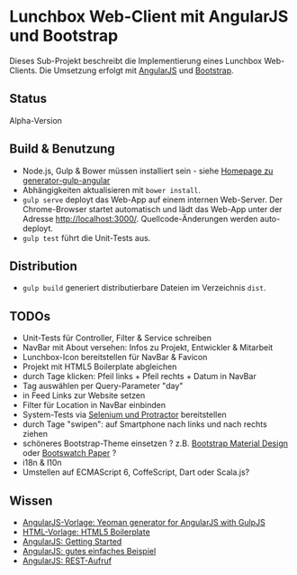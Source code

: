 Lunchbox Web-Client mit AngularJS und Bootstrap
===============================================

Dieses Sub-Projekt beschreibt die Implementierung eines Lunchbox Web-Clients. Die Umsetzung erfolgt mit [AngularJS](https://angularjs.org) und [Bootstrap](http://getbootstrap.com).



Status
------

Alpha-Version



Build & Benutzung
-----------------

* Node.js, Gulp & Bower müssen installiert sein - siehe [Homepage zu generator-gulp-angular](https://www.npmjs.com/package/generator-gulp-angular)
* Abhängigkeiten aktualisieren mit `bower install`.
* `gulp serve` deployt das Web-App auf einem internen Web-Server. Der Chrome-Browser startet automatisch und lädt das Web-App unter der Adresse [http://localhost:3000/](http://localhost:3000/). Quellcode-Änderungen werden auto-deployt.
* `gulp test` führt die Unit-Tests aus.



Distribution
------------

* `gulp build` generiert distributierbare Dateien im Verzeichnis `dist`.



TODOs
-----

* Unit-Tests für Controller, Filter & Service schreiben
* NavBar mit About versehen: Infos zu Projekt, Entwickler & Mitarbeit
* Lunchbox-Icon bereitstellen für NavBar & Favicon
* Projekt mit HTML5 Boilerplate abgleichen
* durch Tage klicken: Pfeil links + Pfeil rechts + Datum in NavBar
* Tag auswählen per Query-Parameter "day"
* in Feed Links zur Website setzen
* Filter für Location in NavBar einbinden
* System-Tests via [Selenium und Protractor](https://github.com/angular/protractor) bereitstellen
* durch Tage "swipen": auf Smartphone nach links und nach rechts ziehen
* schöneres Bootstrap-Theme einsetzen ? z.B. [Bootstrap Material Design](http://fezvrasta.github.io/bootstrap-material-design/) oder [Bootswatch Paper](https://bootswatch.com/paper/) ?
* i18n & l10n
* Umstellen auf ECMAScript 6, CoffeScript, Dart oder Scala.js?


Wissen
------

* [AngularJS-Vorlage: Yeoman generator for AngularJS with GulpJS](https://www.npmjs.com/package/generator-gulp-angular)
* [HTML-Vorlage: HTML5 Boilerplate](https://github.com/h5bp/html5-boilerplate)
* [AngularJS: Getting Started](https://docs.angularjs.org/misc/started)
* [AngularJS: gutes einfaches Beispiel](https://github.com/tastejs/todomvc/tree/master/examples/angularjs)
* [AngularJS: REST-Aufruf](https://docs.angularjs.org/tutorial/step_11)
